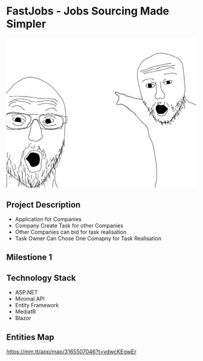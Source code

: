 # FastJobs - Jobs Sourcing Made Simpler
![FastJobs LOGO](./logo.png "FastJobs LOGO")

## Project Description

* Application for Companies
* Company Create Task for other Companies
* Other Companies can bid for task realisation
* Task Owner Can Chose One Comapny for Task Realisation

## Milestione 1

## Technology Stack

* ASP.NET
* Minimal API
* Entity Framework
* MediatR
* Blazor

## Entities Map 

https://mm.tt/app/map/3165507046?t=vdwcKEgwEr